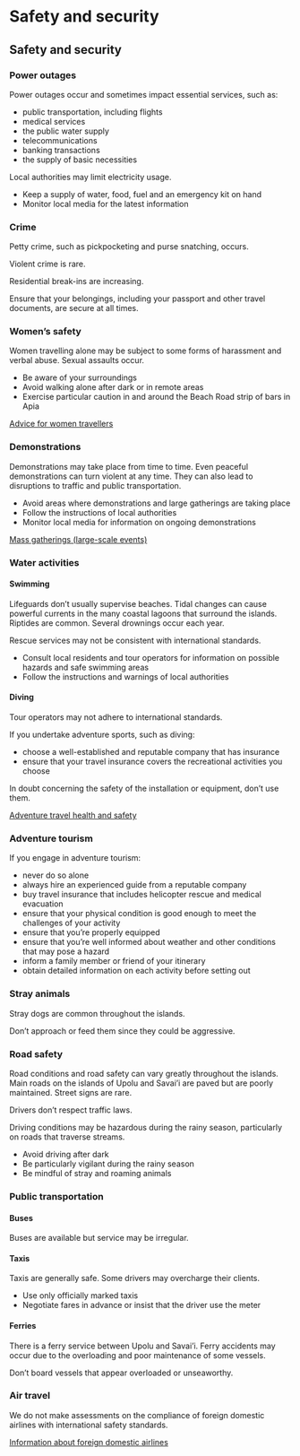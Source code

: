 # Safety and security

## Safety and security

### Power outages

Power outages occur and sometimes impact essential services, such as:

* public transportation, including flights
* medical services
* the public water supply
* telecommunications
* banking transactions
* the supply of basic necessities

Local authorities may limit electricity usage.

* Keep a supply of water, food, fuel and an emergency kit on hand
* Monitor local media for the latest information

### Crime

Petty crime, such as pickpocketing and purse snatching, occurs.

Violent crime is rare.

Residential break-ins are increasing.

Ensure that your belongings, including your passport and other travel documents, are secure at all times.

### Women’s safety

Women travelling alone may be subject to some forms of harassment and verbal abuse. Sexual assaults occur.

* Be aware of your surroundings
* Avoid walking alone after dark or in remote areas
* Exercise particular caution in and around the Beach Road strip of bars in Apia

[Advice for women travellers](https://travel.gc.ca/travelling/health-safety/advice-for-women-travellers "Advice for women travellers")

### Demonstrations

Demonstrations may take place from time to time. Even peaceful demonstrations can turn violent at any time. They can also lead to disruptions to traffic and public transportation.

* Avoid areas where demonstrations and large gatherings are taking place
* Follow the instructions of local authorities
* Monitor local media for information on ongoing demonstrations

[Mass gatherings (large-scale events)](https://travel.gc.ca/travelling/health-safety/mass-gatherings)

### Water activities

#### Swimming

Lifeguards don’t usually supervise beaches. Tidal changes can cause powerful currents in the many coastal lagoons that surround the islands. Riptides are common. Several drownings occur each year.

Rescue services may not be consistent with international standards.

* Consult local residents and tour operators for information on possible hazards and safe swimming areas
* Follow the instructions and warnings of local authorities

#### Diving

Tour operators may not adhere to international standards.

If you undertake adventure sports, such as diving:

* choose a well-established and reputable company that has insurance
* ensure that your travel insurance covers the recreational activities you choose

In doubt concerning the safety of the installation or equipment, don’t use them.

[Adventure travel health and safety](https://travel.gc.ca/travelling/health-safety/adventure-travellers)

### Adventure tourism

If you engage in adventure tourism:

* never do so alone
* always hire an experienced guide from a reputable company
* buy travel insurance that includes helicopter rescue and medical evacuation
* ensure that your physical condition is good enough to meet the challenges of your activity
* ensure that you’re properly equipped
* ensure that you’re well informed about weather and other conditions that may pose a hazard
* inform a family member or friend of your itinerary
* obtain detailed information on each activity before setting out

### Stray animals

Stray dogs are common throughout the islands.

Don’t approach or feed them since they could be aggressive.

### Road safety

Road conditions and road safety can vary greatly throughout the islands. Main roads on the islands of Upolu and Savai’i are paved but are poorly maintained. Street signs are rare.

Drivers don’t respect traffic laws.

Driving conditions may be hazardous during the rainy season, particularly on roads that traverse streams.

* Avoid driving after dark
* Be particularly vigilant during the rainy season
* Be mindful of stray and roaming animals

### Public transportation

#### Buses

Buses are available but service may be irregular.

#### Taxis

Taxis are generally safe. Some drivers may overcharge their clients.

* Use only officially marked taxis
* Negotiate fares in advance or insist that the driver use the meter

#### Ferries

There is a ferry service between Upolu and Savai’i. Ferry accidents may occur due to the overloading and poor maintenance of some vessels.

Don’t board vessels that appear overloaded or unseaworthy.

### Air travel

We do not make assessments on the compliance of foreign domestic airlines with international safety standards.

[Information about foreign domestic airlines](https://travel.gc.ca/air/in-flight-safety#other)